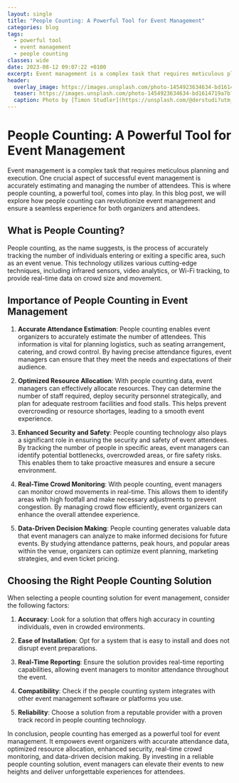 ```yaml
---
layout: single
title: "People Counting: A Powerful Tool for Event Management"
categories: blog
tags:
  - powerful tool
  - event management
  - people counting
classes: wide
date: 2023-08-12 09:07:22 +0100
excerpt: Event management is a complex task that requires meticulous planning and execution.
header:
  overlay_image: https://images.unsplash.com/photo-1454923634634-bd1614719a7b?crop=entropy&cs=tinysrgb&fit=max&fm=jpg&ixid=M3w0Nzk0ODB8MHwxfHNlYXJjaHwzfHxwb3dlcmZ1bCUyMHRvb2wlMkMlMjBldmVudCUyMG1hbmFnZW1lbnQlMkMlMjBwZW9wbGUlMjBjb3VudGluZ3xlbnwwfDB8fHwxNjkxODI3NjQzfDA&ixlib=rb-4.0.3&q=80&w=1080
  teaser: https://images.unsplash.com/photo-1454923634634-bd1614719a7b?crop=entropy&cs=tinysrgb&fit=max&fm=jpg&ixid=M3w0Nzk0ODB8MHwxfHNlYXJjaHwzfHxwb3dlcmZ1bCUyMHRvb2wlMkMlMjBldmVudCUyMG1hbmFnZW1lbnQlMkMlMjBwZW9wbGUlMjBjb3VudGluZ3xlbnwwfDB8fHwxNjkxODI3NjQzfDA&ixlib=rb-4.0.3&q=80&w=400
  caption: Photo by [Timon Studler](https://unsplash.com/@derstudi?utm_source=peoplecounter&utm_medium=referral) on [Unsplash](https://unsplash.com/?utm_source=peoplecounter&utm_medium=referral)
---
```


# People Counting: A Powerful Tool for Event Management

Event management is a complex task that requires meticulous planning and execution. One crucial aspect of successful event management is accurately estimating and managing the number of attendees. This is where people counting, a powerful tool, comes into play. In this blog post, we will explore how people counting can revolutionize event management and ensure a seamless experience for both organizers and attendees.

## What is People Counting?

People counting, as the name suggests, is the process of accurately tracking the number of individuals entering or exiting a specific area, such as an event venue. This technology utilizes various cutting-edge techniques, including infrared sensors, video analytics, or Wi-Fi tracking, to provide real-time data on crowd size and movement.

## Importance of People Counting in Event Management

1. **Accurate Attendance Estimation**: People counting enables event organizers to accurately estimate the number of attendees. This information is vital for planning logistics, such as seating arrangement, catering, and crowd control. By having precise attendance figures, event managers can ensure that they meet the needs and expectations of their audience.

2. **Optimized Resource Allocation**: With people counting data, event managers can effectively allocate resources. They can determine the number of staff required, deploy security personnel strategically, and plan for adequate restroom facilities and food stalls. This helps prevent overcrowding or resource shortages, leading to a smooth event experience.

3. **Enhanced Security and Safety**: People counting technology also plays a significant role in ensuring the security and safety of event attendees. By tracking the number of people in specific areas, event managers can identify potential bottlenecks, overcrowded areas, or fire safety risks. This enables them to take proactive measures and ensure a secure environment.

4. **Real-Time Crowd Monitoring**: With people counting, event managers can monitor crowd movements in real-time. This allows them to identify areas with high footfall and make necessary adjustments to prevent congestion. By managing crowd flow efficiently, event organizers can enhance the overall attendee experience.

5. **Data-Driven Decision Making**: People counting generates valuable data that event managers can analyze to make informed decisions for future events. By studying attendance patterns, peak hours, and popular areas within the venue, organizers can optimize event planning, marketing strategies, and even ticket pricing.

## Choosing the Right People Counting Solution

When selecting a people counting solution for event management, consider the following factors:

1. **Accuracy**: Look for a solution that offers high accuracy in counting individuals, even in crowded environments.

2. **Ease of Installation**: Opt for a system that is easy to install and does not disrupt event preparations.

3. **Real-Time Reporting**: Ensure the solution provides real-time reporting capabilities, allowing event managers to monitor attendance throughout the event.

4. **Compatibility**: Check if the people counting system integrates with other event management software or platforms you use.

5. **Reliability**: Choose a solution from a reputable provider with a proven track record in people counting technology.

In conclusion, people counting has emerged as a powerful tool for event management. It empowers event organizers with accurate attendance data, optimized resource allocation, enhanced security, real-time crowd monitoring, and data-driven decision making. By investing in a reliable people counting solution, event managers can elevate their events to new heights and deliver unforgettable experiences for attendees.